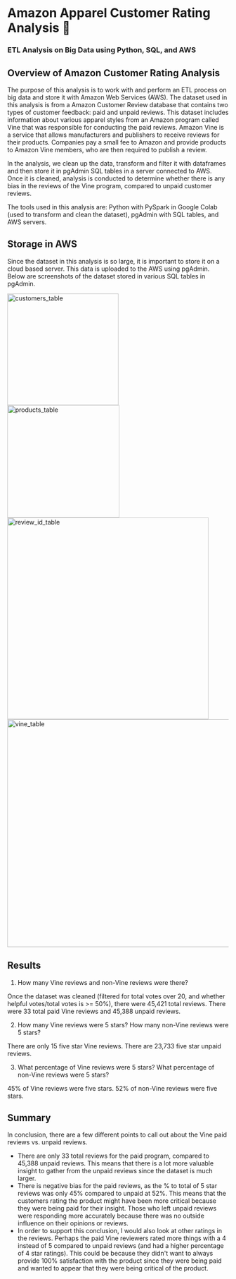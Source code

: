 # Amazon Apparel Customer Rating Analysis :dress:
### ETL Analysis on Big Data using Python, SQL, and AWS

## Overview of Amazon Customer Rating Analysis

The purpose of this analysis is to work with and perform an ETL process on big data and store it with Amazon Web Services (AWS). The dataset used in this analysis is from a Amazon Customer Review database that contains two types of customer feedback: paid and unpaid reviews. This dataset includes information about various apparel styles from an Amazon program called Vine that was responsible for conducting the paid reviews. Amazon Vine is a service that allows manufacturers and publishers to receive reviews for their products. Companies pay a small fee to Amazon and provide products to Amazon Vine members, who are then required to publish a review. 

In the analysis, we clean up the data, transform and filter it with dataframes and then store it in pgAdmin SQL tables in a server connected to AWS. Once it is cleaned, analysis is conducted to determine whether there is any bias in the reviews of the Vine program, compared to unpaid customer reviews.

The tools used in this analysis are: Python with PySpark in Google Colab (used to transform and clean the dataset), pgAdmin with SQL tables, and AWS servers. 

## Storage in AWS 

Since the dataset in this analysis is so large, it is important to store it on a cloud based server. This data is uploaded to the AWS using pgAdmin. Below are screenshots of the dataset stored in various SQL tables in pgAdmin. 

<img width="253" alt="customers_table" src="https://user-images.githubusercontent.com/67871338/98471863-2ba98e80-21bd-11eb-9ecc-4c5c3a91bbaf.PNG">

<img width="255" alt="products_table" src="https://user-images.githubusercontent.com/67871338/98471865-2e0be880-21bd-11eb-802a-bbda2994272d.PNG">

<img width="458" alt="review_id_table" src="https://user-images.githubusercontent.com/67871338/98471866-2fd5ac00-21bd-11eb-9582-3732278c36d9.PNG">

<img width="517" alt="vine_table" src="https://user-images.githubusercontent.com/67871338/98471870-32380600-21bd-11eb-8bad-4f7d71e03065.PNG">

## Results 

1. How many Vine reviews and non-Vine reviews were there? 

Once the dataset was cleaned (filtered for total votes over 20, and whether helpful votes/total votes is >= 50%), there were 45,421 total reviews. 
There were 33 total paid Vine reviews and 45,388 unpaid reviews. 

2. How many Vine reviews were 5 stars? How many non-Vine reviews were 5 stars? 

There are only 15 five star Vine reviews. There are 23,733 five star unpaid reviews. 

3. What percentage of Vine reviews were 5 stars? What percentage of non-Vine reviews were 5 stars? 

45% of Vine reviews were five stars. 52% of non-Vine reviews were five stars. 

## Summary 

In conclusion, there are a few different points to call out about the Vine paid reviews vs. unpaid reviews. 

- There are only 33 total reviews for the paid program, compared to 45,388 unpaid reviews. This means that there is a lot more valuable insight to gather from the unpaid reviews since the dataset is much larger. 
- There is negative bias for the paid reviews, as the % to total of 5 star reviews was only 45% compared to unpaid at 52%. This means that the customers rating the product might have been more critical because they were being paid for their insight. Those who left unpaid reviews were responding more accurately because there was no outside influence on their opinions or reviews. 
- In order to support this conclusion, I would also look at other ratings in the reviews. Perhaps the paid Vine reviewers rated more things with a 4 instead of 5 compared to unpaid reviews (and had a higher percentage of 4 star ratings). This could be because they didn't want to always provide 100% satisfaction with the product since they were being paid and wanted to appear that they were being critical of the product. 

